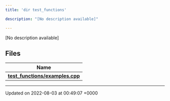 ```yaml
---
title: 'dir test_functions'

description: "[No description available]"

---
```







[No description available]

## Files

| Name           |
| -------------- |
| **[test_functions/examples.cpp](/documentation/code/main/files/examples_8cpp/#file-examples.cpp)**  |






-------------------------------

Updated on 2022-08-03 at 00:49:07 +0000
